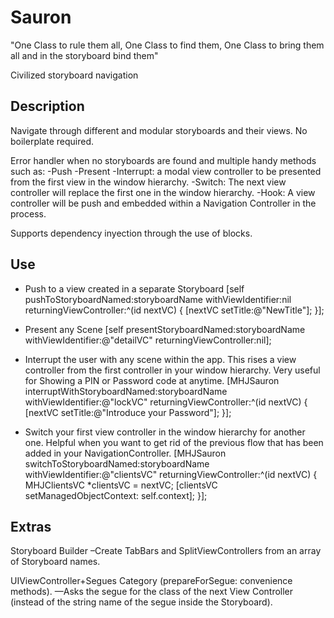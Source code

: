 Sauron
======

"One Class to rule them all, One Class to find them, One Class to bring them all and in the storyboard bind them"

Civilized storyboard navigation


Description
-----------
Navigate through different and modular storyboards and their views. No boilerplate required.

Error handler when no storyboards are found and multiple handy methods such as:
-Push
-Present
-Interrupt: a modal view controller to be presented from the first view in the window hierarchy.
-Switch: The next view controller will replace the first one in the window hierarchy.
-Hook: A view controller will be push and embedded within a Navigation Controller in the process.

Supports dependency inyection through the use of blocks.


Use
---
- Push to a view created in a separate Storyboard
[self pushToStoryboardNamed:storyboardName
        withViewIdentifier:nil
    returningViewController:^(id nextVC) {
        [nextVC setTitle:@"NewTitle"];
    }];

- Present any Scene
[self presentStoryboardNamed:storyboardName
              withViewIdentifier:@"detailVC"
         returningViewController:nil];

- Interrupt the user with any scene within the app. This rises a view controller from the first controller in your window hierarchy. Very useful for Showing a PIN or Password code at anytime.
  [MHJSauron interruptWithStoryboardNamed:storyboardName
                         withViewIdentifier:@"lockVC"
                    returningViewController:^(id nextVC) {
                        [nextVC setTitle:@"Introduce your Password"];
    }];

- Switch your first view controller in the window hierarchy for another one. Helpful when you want to get rid of the previous flow that has been added in your NavigationController.
  [MHJSauron switchToStoryboardNamed:storyboardName
                    withViewIdentifier:@"clientsVC"
               returningViewController:^(id nextVC) {
                  MHJClientsVC *clientsVC = nextVC;
                  [clientsVC setManagedObjectContext: self.context];
    }];
    


Extras
------
Storyboard Builder
–Create TabBars and SplitViewControllers from an array of Storyboard names.

UIViewController+Segues Category (prepareForSegue: convenience methods). 
—Asks the segue for the class of the next View Controller (instead of the string name of the segue inside the Storyboard).
